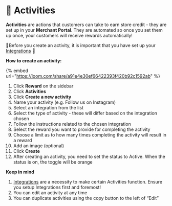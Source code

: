 # 🚴 Activities

**Activities** are actions that customers can take to earn store credit - they are set up in your **Merchant Portal**. They are automated so once you set them up once, your customers will receive rewards automatically!

🚨Before you create an activity, it is important that you have set up your [Integrations](../../integrations/) 🚨

**How to create an activity:**

{% embed url="https://loom.com/share/a91e4e30ef66422393f420b92c1592ab" %}

1. Click **Reward** on the sidebar
2. Click **Activities**
3. Click **Create a new activity**
4. Name your activity (e.g. Follow us on Instagram)
5. Select an integration from the list
6. Select the type of activity - these will differ based on the integration chosen
7. Follow the instructions related to the chosen integration
8. Select the reward you want to provide for completing the activity
9. Choose a limit as to how many times completing the activity will result in a reward
10. Add an image (optional)
11. Click **Create**
12. After creating an activity, you need to set the status to Active. When the status is on, the toggle will be orange

**Keep in mind**

1. [Integrations](../../integrations/) are a necessity to make certain Activities function. Ensure you setup Integrations first and foremost!
2. You can edit an activity at any time
3. You can duplicate activities using the copy button to the left of “Edit”
